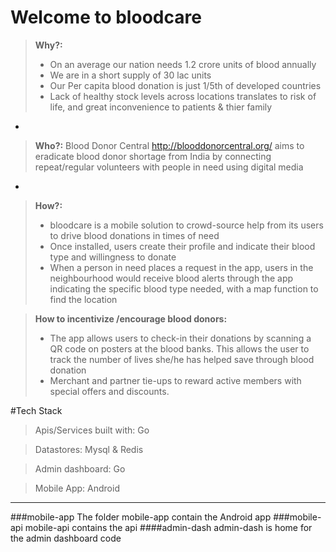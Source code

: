 Welcome to bloodcare
=======================

> **Why?:**
> - On an average our nation needs 1.2 crore units of blood annually
> - We are in a short supply of 30 lac units
> - Our Per capita blood donation is just 1/5th of developed countries
> - Lack of healthy stock levels across locations translates to risk of life, and great inconvenience to patients & thier family 

-

> **Who?:**
Blood Donor Central 
http://blooddonorcentral.org/ aims to eradicate blood donor shortage from India by connecting repeat/regular volunteers with people in need using digital media

-

> **How?:**
> - bloodcare is a mobile solution to crowd-source help from its users to drive blood donations in times of need
> - Once installed, users create their profile and indicate their blood type and willingness to donate
> - When a person in need places a request in the app, users in the neighbourhood would receive blood alerts through the app indicating the specific blood type needed, with a map function to find the location

> **How to incentivize /encourage blood donors:**
> - The app allows users to check-in their donations by scanning a QR code on posters at the blood banks. This allows the user to track the number of lives she/he has helped save through blood donation
> - Merchant and partner tie-ups to reward active members with special offers and discounts.

#Tech Stack
>Apis/Services built with: Go

>Datastores: Mysql & Redis

>Admin dashboard: Go 

>Mobile App: Android

-----------


###mobile-app
The folder mobile-app contain the Android app
###mobile-api
mobile-api contains the api
####admin-dash
admin-dash is home for the admin dashboard code


